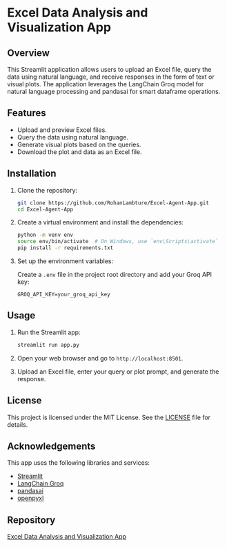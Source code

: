 # Excel Data Analysis and Visualization App

## Overview

This Streamlit application allows users to upload an Excel file, query the data using natural language, and receive responses in the form of text or visual plots. The application leverages the LangChain Groq model for natural language processing and pandasai for smart dataframe operations.

## Features

- Upload and preview Excel files.
- Query the data using natural language.
- Generate visual plots based on the queries.
- Download the plot and data as an Excel file.

## Installation

1. Clone the repository:

    ```bash
    git clone https://github.com/RohanLambture/Excel-Agent-App.git
    cd Excel-Agent-App
    ```

2. Create a virtual environment and install the dependencies:

    ```bash
    python -m venv env
    source env/bin/activate  # On Windows, use `env\Scripts\activate`
    pip install -r requirements.txt
    ```

3. Set up the environment variables:

    Create a `.env` file in the project root directory and add your Groq API key:

    ```
    GROQ_API_KEY=your_groq_api_key
    ```

## Usage

1. Run the Streamlit app:

    ```bash
    streamlit run app.py
    ```

2. Open your web browser and go to `http://localhost:8501`.

3. Upload an Excel file, enter your query or plot prompt, and generate the response.

## License

This project is licensed under the MIT License. See the [LICENSE](LICENSE) file for details.

## Acknowledgements

This app uses the following libraries and services:

- [Streamlit](https://streamlit.io/)
- [LangChain Groq](https://groq.com/)
- [pandasai](https://github.com/pandasai/pandasai)
- [openpyxl](https://openpyxl.readthedocs.io/en/stable/)

## Repository

[Excel Data Analysis and Visualization App](https://github.com/RohanLambture/Excel-Agent-App)
